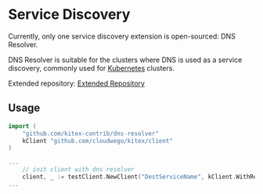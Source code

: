 # Service Discovery

Currently, only one service discovery extension is open-sourced: DNS Resolver.

DNS Resolver is suitable for the clusters where DNS is used as a service discovery, commonly used for [Kubernetes](https://kubernetes.io/) clusters.

Extended repository: [Extended Repository](https://github.com/kitex-contrib)

## Usage

```go
import (
    "github.com/kitex-contrib/dns-resolver"
    kClient "github.com/cloudwego/kitex/client"
)

...
    // init client with dns resolver
	client, _ := testClient.NewClient("DestServiceName", kClient.WithResolver(dns.NewDNSResolver()))
...
```
